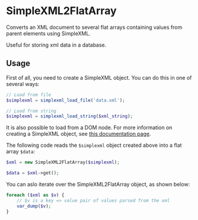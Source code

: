 SimpleXML2FlatArray
===================
Converts an XML document to several flat arrays containing values from parent
elements using SimpleXML.

Useful for storing xml data in a database.

Usage
-----
First of all, you need to create a SimpleXML object. You can do this in one of several ways:
```php
// Load from file
$simplexml = simplexml_load_file('data.xml');

// Load from string
$simplexml = simplexml_load_string($xml_string);
```
It is also possible to load from a DOM node. For more information on creating a SimpleXML object,
see [this documentation page](http://www.php.net/manual/en/ref.simplexml.php).

The following code reads the `$simplexml` object created above into a flat array `$data`:
```php
$xml = new SimpleXML2FlatArray($simplexml);

$data = $xml->get();
```

You can aslo iterate over the SimpleXML2FlatArray object, as shown below:
```php
foreach ($xml as $v) {
    // $v is a key => value pair of values parsed from the xml
    var_dump($v);
}
```
